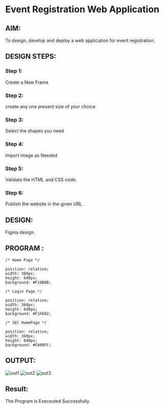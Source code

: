 # Event Registration Web Application

## AIM:
To design, develop and deploy a web application for event registration.

## DESIGN STEPS:

### Step 1:
Create a New Frame

### Step 2:
create any one present size of your choice

### Step 3:

Select the shapes you need
### Step 4:
Import image as Needed

### Step 5:
Validate the HTML and CSS code.

### Step 6:
Publish the website in the given URL.

## DESIGN:
Figma design.
## PROGRAM :
```
/* Home Page */

position: relative;
width: 360px;
height: 640px;
background: #F10B0B;

/* Login Page */

position: relative;
width: 360px;
height: 640px;
background: #F1F602;

/* SEC HomePage */

position: relative;
width: 360px;
height: 640px;
background: #FA00FF;
```
## OUTPUT:
![out1](https://github.com/BalaSathiesh/event-registration/assets/128462891/b3ed7c45-3f51-4ad3-a292-2e2aa552bc46)
![out2](https://github.com/BalaSathiesh/event-registration/assets/128462891/82c95dff-1f06-4701-99d0-2a4fea80521e)
![out3](https://github.com/BalaSathiesh/event-registration/assets/128462891/f48ed95f-0da3-4fcc-b63d-74b18d44e264)



## Result:
The Program is Execeuted Successfully.
